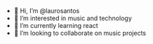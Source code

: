 - 👋 Hi, I’m @laurosantos
- 👀 I’m interested in music and technology
- 🌱 I’m currently learning react
- 💞️ I’m looking to collaborate on music projects

<!---
laurosantos/laurosantos is a ✨ special ✨ repository because its `README.md` (this file) appears on your GitHub profile.
You can click the Preview link to take a look at your changes.
--->
